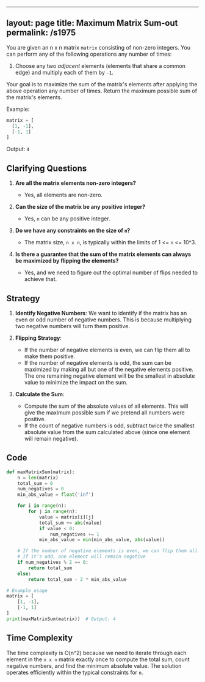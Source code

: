 
---
layout: page
title:  Maximum Matrix Sum-out
permalink: /s1975
---

You are given an n x n matrix `matrix` consisting of non-zero integers. You can perform any of the following operations any number of times:

1. Choose any two *adjacent* elements (elements that share a common edge) and multiply each of them by `-1`.

Your goal is to maximize the sum of the matrix's elements after applying the above operation any number of times. Return the maximum possible sum of the matrix's elements.

Example:

```python
matrix = [
  [1, -1],
  [-1, 1]
]
```
Output: `4`

## Clarifying Questions

1. **Are all the matrix elements non-zero integers?**
   - Yes, all elements are non-zero.

2. **Can the size of the matrix be any positive integer?**
   - Yes, `n` can be any positive integer.

3. **Do we have any constraints on the size of `n`?**
   - The matrix size, `n x n`, is typically within the limits of 1 <= `n` <= 10^3.

4. **Is there a guarantee that the sum of the matrix elements can always be maximized by flipping the elements?**
   - Yes, and we need to figure out the optimal number of flips needed to achieve that.

## Strategy

1. **Identify Negative Numbers**: We want to identify if the matrix has an even or odd number of negative numbers. This is because multiplying two negative numbers will turn them positive.

2. **Flipping Strategy**:
    - If the number of negative elements is even, we can flip them all to make them positive.
    - If the number of negative elements is odd, the sum can be maximized by making all but one of the negative elements positive. The one remaining negative element will be the smallest in absolute value to minimize the impact on the sum.

3. **Calculate the Sum**:
    - Compute the sum of the absolute values of all elements. This will give the maximum possible sum if we pretend all numbers were positive.
    - If the count of negative numbers is odd, subtract twice the smallest absolute value from the sum calculated above (since one element will remain negative).

## Code

```python
def maxMatrixSum(matrix):
    n = len(matrix)
    total_sum = 0
    num_negatives = 0
    min_abs_value = float('inf')

    for i in range(n):
        for j in range(n):
            value = matrix[i][j]
            total_sum += abs(value)
            if value < 0:
                num_negatives += 1
            min_abs_value = min(min_abs_value, abs(value))

    # If the number of negative elements is even, we can flip them all
    # If it’s odd, one element will remain negative
    if num_negatives % 2 == 0:
        return total_sum
    else:
        return total_sum - 2 * min_abs_value

# Example usage
matrix = [
    [1, -1],
    [-1, 1]
]
print(maxMatrixSum(matrix))  # Output: 4
```

## Time Complexity

The time complexity is O(n^2) because we need to iterate through each element in the `n x n` matrix exactly once to compute the total sum, count negative numbers, and find the minimum absolute value. The solution operates efficiently within the typical constraints for `n`.